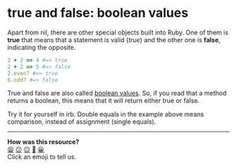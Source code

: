 # true and false: boolean values

Apart from nil, there are other special objects built into Ruby. One of them is **true** that means that a statement is valid (_true_) and the other one is **false**, indicating the opposite.

````ruby
2 + 2 == 4 #=> true
2 + 2 == 5 #=> false
2.even? #=> true
6.odd? #=> false
````

True and false are also called [boolean values](http://en.wikipedia.org/wiki/Boolean_data_type). So, if you read that a method returns a boolean, this means that it will return either true or false.

Try it for yourself in irb. Double equals in the example above means comparison, instead of assignment (single equals).

<!-- BEGIN GENERATED SECTION DO NOT EDIT -->

---

**How was this resource?**  
[😫](https://airtable.com/shrUJ3t7KLMqVRFKR?prefill_Repository=course&prefill_File=pills/boolean.md&prefill_Sentiment=😫) [😕](https://airtable.com/shrUJ3t7KLMqVRFKR?prefill_Repository=course&prefill_File=pills/boolean.md&prefill_Sentiment=😕) [😐](https://airtable.com/shrUJ3t7KLMqVRFKR?prefill_Repository=course&prefill_File=pills/boolean.md&prefill_Sentiment=😐) [🙂](https://airtable.com/shrUJ3t7KLMqVRFKR?prefill_Repository=course&prefill_File=pills/boolean.md&prefill_Sentiment=🙂) [😀](https://airtable.com/shrUJ3t7KLMqVRFKR?prefill_Repository=course&prefill_File=pills/boolean.md&prefill_Sentiment=😀)  
Click an emoji to tell us.

<!-- END GENERATED SECTION DO NOT EDIT -->
